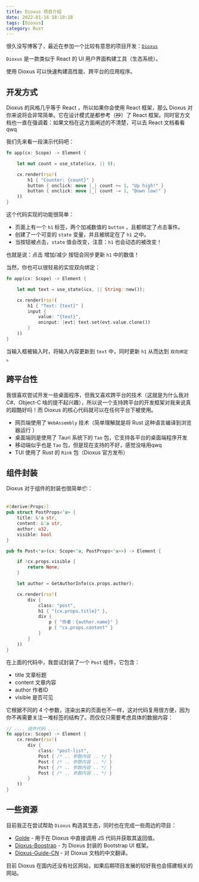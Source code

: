 ```yaml
---
title: Dioxus 项目介绍
date: 2022-01-16 18:10:18
tags: [Dioxus]
category: Rust
---
```


很久没写博客了，最近在参加一个比较有意思的项目开发：[`Dioxus`](https://dioxuslabs.com/)

`Dioxus` 是一款类似于 React 的 UI 用户界面构建工具（生态系统）。

使用 Dioxus 可以快速构建高性能、跨平台的应用程序。

## 开发方式

Dioxus 的风格几乎等于 React ，所以如果你会使用 React 框架，那么 Dioxus 对你来说将会非常简单。它在设计模式是都参考（~~抄~~）了 React 框架。同时官方文档也一直在强调着：如果文档在这方面阐述的不清楚，可以去 React 文档看看 qwq

我们先来看一段演示代码吧：

```rust
fn app(cx: Scope) -> Element {

    let mut count = use_state(&cx, || 0);

    cx.render(rsx!(
        h1 { "Counter: {count}" }
        button { onclick: move |_| count += 1, "Up high!" }
        button { onclick: move |_| count -= 1, "Down low!" }
    ))
}
```

这个代码实现的功能很简单：

- 页面上有一个 `h1` 标签，两个加减数值的 `button` ，且都绑定了点击事件。
- 创建了一个可变的 `state` 变量，并且被绑定在了 `h1` 之中。
- 当按钮被点击，`state` 值会改变，注意：`h1` 也会动态的被改变！

也就是说：点击 增加/减少 按钮会同步更新 `h1` 中的数值！

当然，你也可以很轻易的实现双向绑定：

```rust
fn app(cx: Scope) -> Element {

    let mut text = use_state(&cx, || String::new());

    cx.render(rsx!(
        h1 { "Text: {text}" }
        input {
            value: "{text}",
            oninput: |evt| text.set(evt.value.clone())
        }
    ))
}
```

当输入框被输入时，将输入内容更新到 `text` 中，同时更新 `h1` 从而达到 `双向绑定` 。

## 跨平台性

我很喜欢尝试开发一些桌面程序，但我又喜欢跨平台的技术（这就是为什么我对 C#、Object-C 啥的提不起兴趣），所以说一个支持跨平台的开发框架对我来说真的超酷好吗！而 Dioxus 的核心代码就可以在任何平台下被使用。

- 网页端使用了 `WebAssembly` 技术（简单理解就是将 Rust 这种语言编译到浏览器运行 ）
- 桌面端则是使用了 Tauri 系统下的 `Tao` 包，它支持各平台的桌面端程序开发
- 移动端似乎也是 `Tao` 包，但是现在支持的不好，感觉没啥用qwq
- TUI 使用了 Rust 的 `Rink` 包（Dioxus 官方发布）

## 组件封装

Dioxus 对于组件的封装也很简单📦：

```rust

#[derive(Props)]
pub struct PostProps<'a> {
    title: &'a str,
    content: &'a str,
    author: u32,
    visible: bool
}

pub fn Post<'a>(cx: Scope<'a, PostProps<'a>>) -> Element {

    if !cx.props.visible {
        return None; 
    }

    let author = GetAuthorInfo(cx.props.author);

    cx.render(rsx!(
        div {
            class: "post",
            h1 { "{cx.props.title}" },
            div {
                p { "作者：{author.name}" }
                p { "cx.props.content" }
            }
        }
    ))
}
```

在上面的代码中，我尝试封装了一个 `Post` 组件，它包含：

- title 文章标题
- content 文章内容
- author 作者ID
- visible 是否可见

它根据不同的 4 个参数，渲染出来的页面也不一样，这对代码复用很方便，因为你不再需要关注一堆标签的结构了。而仅仅只需要考虑具体的数据内容：

```rust
// .... 组件代码 ....
fn app(cx: Scope) -> Element {
    cx.render(rsx!(
        div {
            class: "post-list",
            Post { /* .. 参数内容 .. */ }
            Post { /* .. 参数内容 .. */ }
            Post { /* .. 参数内容 .. */ }
            Post { /* .. 参数内容 .. */ }
        }
    ))
}
```

## 一些资源

目前我正在尝试帮助 `Dioxus` 构造其生态，同时也在完成一些周边的项目：

- [Golde](https://github.com/mrxiaozhuox/golde) - 用于在 Dioxus 中直接调用 JS 代码并获取其返回值。
- [Dioxus-Boostrap](https://github.com/mrxiaozhuox/dioxus-bootstrap) - 为 Dioxus 封装的 Bootstrap UI 框架。
- [Dioxus-Guide-CN](https://dioxus.mrxzx.info) - 对 Dioxus 文档的中文翻译。

目前 Dioxus 在国内还没有社区网站，如果后期项目发展的较好我也会搭建相关的网站。